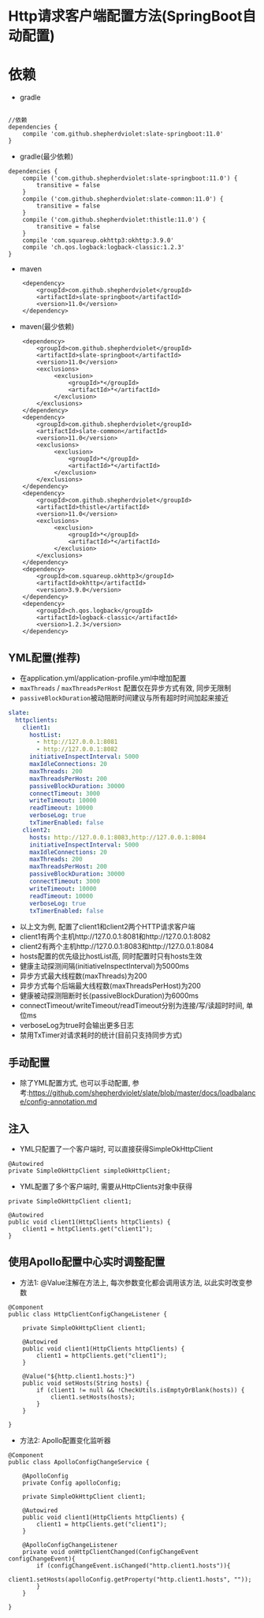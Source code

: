 # Http请求客户端配置方法(SpringBoot自动配置)

# 依赖

* gradle

```text

//依赖
dependencies {
    compile 'com.github.shepherdviolet:slate-springboot:11.0'
}
```

* gradle(最少依赖)

```text
dependencies {
    compile ('com.github.shepherdviolet:slate-springboot:11.0') {
        transitive = false
    }
    compile ('com.github.shepherdviolet:slate-common:11.0') {
        transitive = false
    }
    compile ('com.github.shepherdviolet:thistle:11.0') {
        transitive = false
    }
    compile 'com.squareup.okhttp3:okhttp:3.9.0'
    compile 'ch.qos.logback:logback-classic:1.2.3'
}
```

* maven

```maven
    <dependency>
        <groupId>com.github.shepherdviolet</groupId>
        <artifactId>slate-springboot</artifactId>
        <version>11.0</version>
    </dependency>
```

* maven(最少依赖)

```maven
    <dependency>
        <groupId>com.github.shepherdviolet</groupId>
        <artifactId>slate-springboot</artifactId>
        <version>11.0</version>
        <exclusions>
             <exclusion>
                 <groupId>*</groupId>
                 <artifactId>*</artifactId>
             </exclusion>
        </exclusions>
    </dependency>
    <dependency>
        <groupId>com.github.shepherdviolet</groupId>
        <artifactId>slate-common</artifactId>
        <version>11.0</version>
        <exclusions>
             <exclusion>
                 <groupId>*</groupId>
                 <artifactId>*</artifactId>
             </exclusion>
        </exclusions>
    </dependency>
    <dependency>
        <groupId>com.github.shepherdviolet</groupId>
        <artifactId>thistle</artifactId>
        <version>11.0</version>
        <exclusions>
             <exclusion>
                 <groupId>*</groupId>
                 <artifactId>*</artifactId>
             </exclusion>
        </exclusions>
    </dependency>
    <dependency>
        <groupId>com.squareup.okhttp3</groupId>
        <artifactId>okhttp</artifactId>
        <version>3.9.0</version>
    </dependency>
    <dependency>
        <groupId>ch.qos.logback</groupId>
        <artifactId>logback-classic</artifactId>
        <version>1.2.3</version>
    </dependency>
```

## YML配置(推荐)

* 在application.yml/application-profile.yml中增加配置
* `maxThreads` / `maxThreadsPerHost` 配置仅在异步方式有效, 同步无限制
* `passiveBlockDuration`被动阻断时间建议与所有超时时间加起来接近

```yaml
slate:
  httpclients:
    client1:
      hostList:
        - http://127.0.0.1:8081
        - http://127.0.0.1:8082
      initiativeInspectInterval: 5000
      maxIdleConnections: 20
      maxThreads: 200
      maxThreadsPerHost: 200
      passiveBlockDuration: 30000
      connectTimeout: 3000
      writeTimeout: 10000
      readTimeout: 10000
      verboseLog: true
      txTimerEnabled: false
    client2:
      hosts: http://127.0.0.1:8083,http://127.0.0.1:8084
      initiativeInspectInterval: 5000
      maxIdleConnections: 20
      maxThreads: 200
      maxThreadsPerHost: 200
      passiveBlockDuration: 30000
      connectTimeout: 3000
      writeTimeout: 10000
      readTimeout: 10000
      verboseLog: true
      txTimerEnabled: false
```

* 以上文为例, 配置了client1和client2两个HTTP请求客户端
* client1有两个主机http://127.0.0.1:8081和http://127.0.0.1:8082
* client2有两个主机http://127.0.0.1:8083和http://127.0.0.1:8084
* hosts配置的优先级比hostList高, 同时配置时只有hosts生效
* 健康主动探测间隔(initiativeInspectInterval)为5000ms
* 异步方式最大线程数(maxThreads)为200
* 异步方式每个后端最大线程数(maxThreadsPerHost)为200
* 健康被动探测阻断时长(passiveBlockDuration)为6000ms
* connectTimeout/writeTimeout/readTimeout分别为连接/写/读超时时间, 单位ms
* verboseLog为true时会输出更多日志
* 禁用TxTimer对请求耗时的统计(目前只支持同步方式)

## 手动配置

* 除了YML配置方式, 也可以手动配置, 参考:https://github.com/shepherdviolet/slate/blob/master/docs/loadbalance/config-annotation.md

## 注入

* YML只配置了一个客户端时, 可以直接获得SimpleOkHttpClient

```text
@Autowired
private SimpleOkHttpClient simpleOkHttpClient;
```

* YML配置了多个客户端时, 需要从HttpClients对象中获得

```text
private SimpleOkHttpClient client1;

@Autowired
public void client1(HttpClients httpClients) {
    client1 = httpClients.get("client1");
}
```

## 使用Apollo配置中心实时调整配置

* 方法1: @Value注解在方法上, 每次参数变化都会调用该方法, 以此实时改变参数

```text
@Component
public class HttpClientConfigChangeListener {

    private SimpleOkHttpClient client1;
    
    @Autowired
    public void client1(HttpClients httpClients) {
        client1 = httpClients.get("client1");
    }

    @Value("${http.client1.hosts:}")
    public void setHosts(String hosts) {
        if (client1 != null && !CheckUtils.isEmptyOrBlank(hosts)) {
            client1.setHosts(hosts);
        }
    }

}
```

* 方法2: Apollo配置变化监听器

```text
@Component
public class ApolloConfigChangeService {

    @ApolloConfig
    private Config apolloConfig;

    private SimpleOkHttpClient client1;
    
    @Autowired
    public void client1(HttpClients httpClients) {
        client1 = httpClients.get("client1");
    }

    @ApolloConfigChangeListener
    private void onHttpClientChanged(ConfigChangeEvent configChangeEvent){
        if (configChangeEvent.isChanged("http.client1.hosts")){
            client1.setHosts(apolloConfig.getProperty("http.client1.hosts", ""));
        }
    }

}
```
